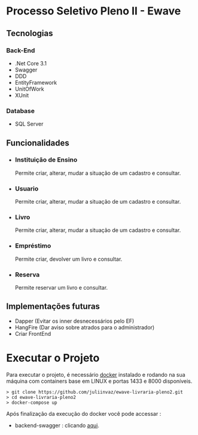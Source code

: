 # Processo Seletivo Pleno II - Ewave
## Tecnologias
### Back-End
- .Net Core 3.1
- Swagger
- DDD
- EntityFramework
- UnitOfWork 
- XUnit

### Database
- SQL Server

## Funcionalidades
- ### Instituição de Ensino
    Permite criar, alterar, mudar a situação de um cadastro e consultar. 
- ### Usuario
    Permite criar, alterar, mudar a situação de um cadastro e consultar.
- ### Livro
    Permite criar, alterar, mudar a situação de um cadastro e consultar.
- ### Empréstimo
    Permite criar, devolver um livro e consultar. 
- ### Reserva
    Permite reservar um livro e consultar. 

## Implementações futuras
- Dapper (Evitar os inner desnecessários pelo EF)
- HangFire (Dar aviso sobre atrados para o administrador)
- Criar FrontEnd

# Executar o Projeto
Para executar o projeto, é necessário [docker](https://www.docker.com  "docker") instalado e rodando na sua máquina com containers base em LINUX e portas 1433 e 8000 disponíveis.
```
> git clone https://github.com/juliinvaz/ewave-livraria-pleno2.git
> cd ewave-livraria-pleno2
> docker-compose up
```
Após finalização da execução do docker você pode accessar :
- backend-swagger : clicando [aqui](http://localhost:8000/swagger  "aqui").

 
